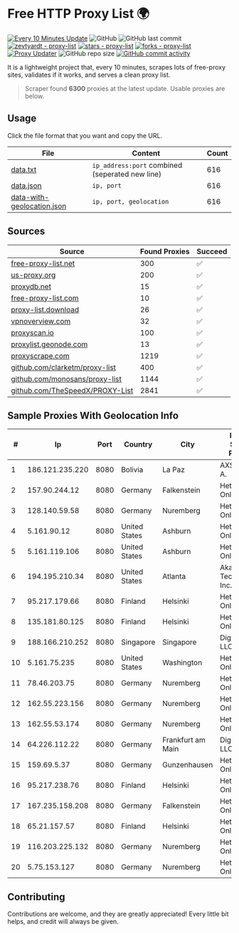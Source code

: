 
# Free HTTP Proxy List 🌍

[![Every 10 Minutes Update](https://github.com/mertguvencli/http-proxy-list/actions/workflows/main.yml/badge.svg?branch=main)](https://github.com/mertguvencli/http-proxy-list/actions/workflows/main.yml)
![GitHub](https://img.shields.io/github/license/mertguvencli/http-proxy-list)
![GitHub last commit](https://img.shields.io/github/last-commit/mertguvencli/http-proxy-list)
[![zevtyardt - proxy-list](https://img.shields.io/static/v1?label=zevtyardt&message=proxy-list&color=blue&logo=github)](https://github.com/zevtyardt/proxy-list "Go to GitHub repo")
[![stars - proxy-list](https://img.shields.io/github/stars/zevtyardt/proxy-list?style=social)](https://github.com/zevtyardt/proxy-list)
[![forks - proxy-list](https://img.shields.io/github/forks/zevtyardt/proxy-list?style=social)](https://github.com/zevtyardt/proxy-list)
[![Proxy Updater](https://github.com/zevtyardt/proxy-list/workflows/Proxy%20Updater/badge.svg)](https://github.com/zevtyardt/proxy-list/actions?query=workflow:"Proxy+Updater")
![GitHub repo size](https://img.shields.io/github/repo-size/zevtyardt/proxy-list)
[![GitHub commit activity](https://img.shields.io/github/commit-activity/m/zevtyardt/proxy-list?logo=commits)](https://github.com/zevtyardt/proxy-list/commits/main)

It is a lightweight project that, every 10 minutes, scrapes lots of free-proxy sites, validates if it works, and serves a clean proxy list.

> Scraper found **6300** proxies at the latest update. Usable proxies are below.

## Usage

Click the file format that you want and copy the URL.

|File|Content|Count|
|----|-------|-----|
|[data.txt](https://raw.githubusercontent.com/mertguvencli/http-proxy-list/main/proxy-list/data.txt)|`ip_address:port` combined (seperated new line)|616|
|[data.json](https://raw.githubusercontent.com/mertguvencli/http-proxy-list/main/proxy-list/data.json)|`ip, port`|616|
|[data-with-geolocation.json](https://raw.githubusercontent.com/mertguvencli/http-proxy-list/main/proxy-list/data-with-geolocation.json)|`ip, port, geolocation`|616|

## Sources

|Source|Found Proxies|Succeed|
|------|-------------|-------|
|[free-proxy-list.net](https://free-proxy-list.net)|300|✅|
|[us-proxy.org](https://www.us-proxy.org)|200|✅|
|[proxydb.net](http://proxydb.net)|15|✅|
|[free-proxy-list.com](https://free-proxy-list.com/?page=&port=&type%5B%5D=http&type%5B%5D=https&up_time=0&search=Search)|10|✅|
|[proxy-list.download](https://www.proxy-list.download/HTTP)|26|✅|
|[vpnoverview.com](https://vpnoverview.com/privacy/anonymous-browsing/free-proxy-servers)|32|✅|
|[proxyscan.io](https://www.proxyscan.io)|100|✅|
|[proxylist.geonode.com](https://proxylist.geonode.com/api/proxy-list?limit=300&page=1&sort_by=lastChecked&sort_type=desc&protocols=http,https)|13|✅|
|[proxyscrape.com](https://api.proxyscrape.com/v2/?request=displayproxies&protocol=http&timeout=10000&country=all&ssl=all&anonymity=all)|1219|✅|
|[github.com/clarketm/proxy-list](https://raw.githubusercontent.com/clarketm/proxy-list/master/proxy-list-raw.txt)|400|✅|
|[github.com/monosans/proxy-list](https://raw.githubusercontent.com/monosans/proxy-list/main/proxies/http.txt)|1144|✅|
|[github.com/TheSpeedX/PROXY-List](https://raw.githubusercontent.com/TheSpeedX/PROXY-List/master/http.txt)|2841|✅|


## Sample Proxies With Geolocation Info

|#|Ip|Port|Country|City|Internet Service Provider|
|-|--|----|-------|----|-------------------------|
|1|186.121.235.220|8080|Bolivia|La Paz|AXS Bolivia S. A.|
|2|157.90.244.12|8080|Germany|Falkenstein|Hetzner Online GmbH|
|3|128.140.59.58|8080|Germany|Nuremberg|Hetzner Online GmbH|
|4|5.161.90.12|8080|United States|Ashburn|Hetzner Online GmbH|
|5|5.161.119.106|8080|United States|Ashburn|Hetzner Online GmbH|
|6|194.195.210.34|8080|United States|Atlanta|Akamai Technologies, Inc.|
|7|95.217.179.66|8080|Finland|Helsinki|Hetzner Online GmbH|
|8|135.181.80.125|8080|Finland|Helsinki|Hetzner Online GmbH|
|9|188.166.210.252|8080|Singapore|Singapore|DigitalOcean, LLC|
|10|5.161.75.235|8080|United States|Washington|Hetzner Online GmbH|
|11|78.46.203.75|8080|Germany|Nuremberg|Hetzner Online GmbH|
|12|162.55.223.156|8080|Germany|Nuremberg|Hetzner Online GmbH|
|13|162.55.53.174|8080|Germany|Nuremberg|Hetzner Online GmbH|
|14|64.226.112.22|8080|Germany|Frankfurt am Main|DigitalOcean, LLC|
|15|159.69.5.37|8080|Germany|Gunzenhausen|Hetzner Online GmbH|
|16|95.217.238.76|8080|Finland|Helsinki|Hetzner Online GmbH|
|17|167.235.158.208|8080|Germany|Falkenstein|Hetzner Online GmbH|
|18|65.21.157.57|8080|Finland|Helsinki|Hetzner Online GmbH|
|19|116.203.225.132|8080|Germany|Nuremberg|Hetzner Online GmbH|
|20|5.75.153.127|8080|Germany|Nuremberg|Hetzner Online GmbH|



## Contributing

Contributions are welcome, and they are greatly appreciated! Every
little bit helps, and credit will always be given.

